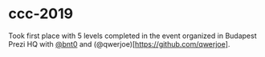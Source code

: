 # ccc-2019

Took first place with 5 levels completed in the event organized in Budapest Prezi HQ with [@bnt0](https://github.com/bnt0) and (@qwerjoe)[https://github.com/qwerjoe].
